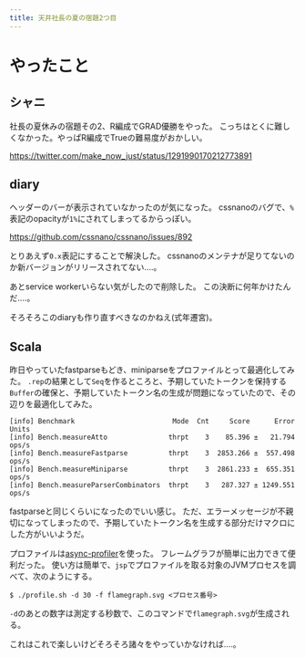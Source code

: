 ```yaml
---
title: 天井社長の夏の宿題2つ目
---
```


# やったこと

## シャニ

社長の夏休みの宿題その2、R編成でGRAD優勝をやった。
こっちはとくに難しくなかった。やっぱR編成でTrueの難易度がおかしい。

<https://twitter.com/make_now_just/status/1291990170212773891>

## diary

ヘッダーのバーが表示されていなかったのが気になった。
cssnanoのバグで、`%` 表記のopacityが`1%`にされてしまってるからっぽい。

<https://github.com/cssnano/cssnano/issues/892>

とりあえず`0.x`表記にすることで解決した。
cssnanoのメンテナが足りてないのか新バージョンがリリースされてない‥‥。

あとservice workerいらない気がしたので削除した。
この決断に何年かけたんだ‥‥。

そろそろこのdiaryも作り直すべきなのかねえ(式年遷宮)。

## Scala

昨日やっていたfastparseもどき、miniparseをプロファイルとって最適化してみた。
`.rep`の結果として`Seq`を作るところと、予期していたトークンを保持する`Buffer`の確保と、予期していたトークン名の生成が問題になっていたので、その辺りを最適化してみた。

```
[info] Benchmark                        Mode  Cnt     Score      Error  Units
[info] Bench.measureAtto               thrpt    3    85.396 ±   21.794  ops/s
[info] Bench.measureFastparse          thrpt    3  2853.266 ±  557.498  ops/s
[info] Bench.measureMiniparse          thrpt    3  2861.233 ±  655.351  ops/s
[info] Bench.measureParserCombinators  thrpt    3   287.327 ± 1249.551  ops/s
```

fastparseと同じくらいになったのでいい感じ。
ただ、エラーメッセージが不親切になってしまったので、予期していたトークン名を生成する部分だけマクロにした方がいいようだ。

プロファイルは[async-profiler](https://github.com/jvm-profiling-tools/async-profiler)を使った。
フレームグラフが簡単に出力できて便利だった。
使い方は簡単で、`jsp`でプロファイルを取る対象のJVMプロセスを調べて、次のようにする。

```console
$ ./profile.sh -d 30 -f flamegraph.svg <プロセス番号>
```

`-d`のあとの数字は測定する秒数で、このコマンドで`flamegraph.svg`が生成される。

これはこれで楽しいけどそろそろ諸々をやっていかなければ‥‥。
